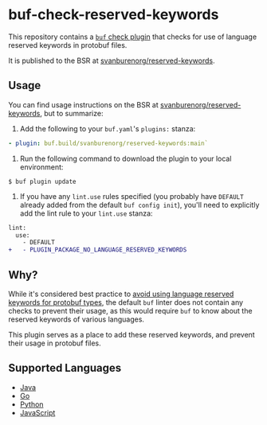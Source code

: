 # buf-check-reserved-keywords

This repository contains a [`buf` check plugin][buf-check-plugin] that checks for use of language reserved keywords in protobuf files.

It is published to the BSR at [svanburenorg/reserved-keywords][bsr-module].

## Usage

You can find usage instructions on the BSR at [svanburenorg/reserved-keywords][bsr-module],
but to summarize:

1. Add the following to your `buf.yaml`'s `plugins:` stanza:

```yaml
- plugin: buf.build/svanburenorg/reserved-keywords:main`
```

1. Run the following command to download the plugin to your local environment:

```console
$ buf plugin update
```

1. If you have any `lint.use` rules specified
   (you probably have `DEFAULT` already added from the default `buf config init`),
   you'll need to explicitly add the lint rule to your `lint.use` stanza:

```diff
lint:
  use:
    - DEFAULT
+   - PLUGIN_PACKAGE_NO_LANGUAGE_RESERVED_KEYWORDS
```


## Why?

While it's considered best practice to [avoid using language reserved keywords for protobuf types][best-practice],
the default `buf` linter does not contain any checks to prevent their usage,
as this would require `buf` to know about the reserved keywords of various languages.

This plugin serves as a place to add these reserved keywords,
and prevent their usage in protobuf files.

## Supported Languages

* [Java][]
* [Go][]
* [Python][]
* [JavaScript][]

[best-practice]: https://buf.build/docs/best-practices/style-guide/#recommendations
[bsr-module]: https://buf.build/svanburenorg/reserved-keywords
[buf-check-plugin]: https://github.com/bufbuild/bufplugin
[java]: https://docs.oracle.com/javase/tutorial/java/nutsandbolts/_keywords.html
[go]: https://go.dev/ref/spec#Keywords
[python]: https://docs.python.org/3/reference/lexical_analysis.html#keywords
[javascript]: https://developer.mozilla.org/en-US/docs/Web/JavaScript/Reference/Lexical_grammar#keywords

